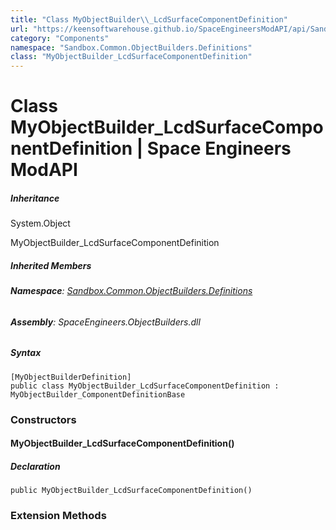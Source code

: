 ```yaml
---
title: "Class MyObjectBuilder\\_LcdSurfaceComponentDefinition"
url: "https://keensoftwarehouse.github.io/SpaceEngineersModAPI/api/Sandbox.Common.ObjectBuilders.Definitions.MyObjectBuilder_LcdSurfaceComponentDefinition.html"
category: "Components"
namespace: "Sandbox.Common.ObjectBuilders.Definitions"
class: "MyObjectBuilder_LcdSurfaceComponentDefinition"
---
```


# Class MyObjectBuilder\_LcdSurfaceComponentDefinition | Space Engineers ModAPI

##### Inheritance

System.Object

MyObjectBuilder\_LcdSurfaceComponentDefinition

##### Inherited Members

###### **Namespace**: [Sandbox.Common.ObjectBuilders.Definitions](https://keensoftwarehouse.github.io/SpaceEngineersModAPI/api/Sandbox.Common.ObjectBuilders.Definitions.html)

###### **Assembly**: SpaceEngineers.ObjectBuilders.dll

##### Syntax

```
[MyObjectBuilderDefinition]
public class MyObjectBuilder_LcdSurfaceComponentDefinition : MyObjectBuilder_ComponentDefinitionBase
```

### Constructors

#### MyObjectBuilder\_LcdSurfaceComponentDefinition()

##### Declaration

```
public MyObjectBuilder_LcdSurfaceComponentDefinition()
```

### Extension Methods
